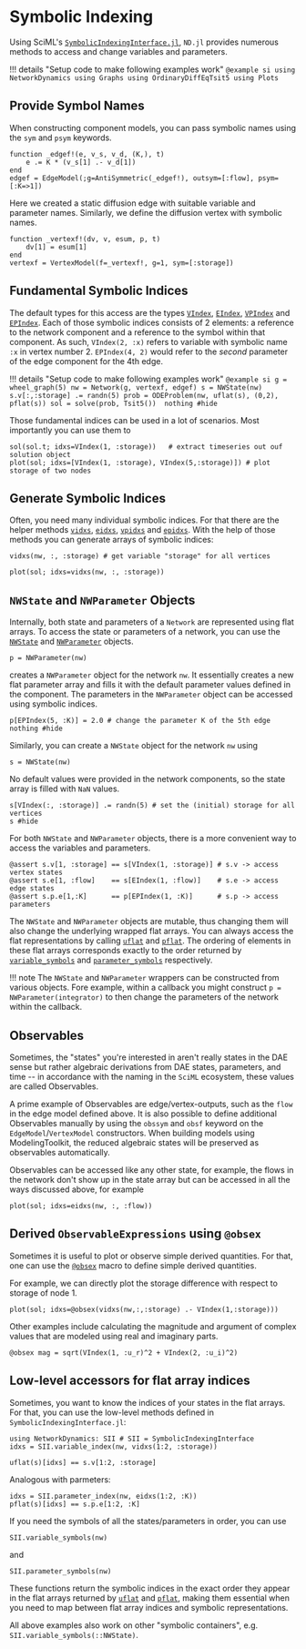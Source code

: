 # Symbolic Indexing

Using SciML's [`SymbolicIndexingInterface.jl`](https://github.com/SciML/SymbolicIndexingInterface.jl), `ND.jl` provides numerous methods to access and change variables and parameters.

!!! details "Setup code to make following examples work"
    ```@example si
    using NetworkDynamics
    using Graphs
    using OrdinaryDiffEqTsit5
    using Plots
    ```

## Provide Symbol Names
When constructing component models, you can pass symbolic names using the `sym` and `psym` keywords.
```@example si
function _edgef!(e, v_s, v_d, (K,), t)
    e .= K * (v_s[1] .- v_d[1])
end
edgef = EdgeModel(;g=AntiSymmetric(_edgef!), outsym=[:flow], psym=[:K=>1])
```
Here we created a static diffusion edge with suitable variable and parameter names.
Similarly, we define the diffusion vertex with symbolic names.
```@example si
function _vertexf!(dv, v, esum, p, t)
    dv[1] = esum[1]
end
vertexf = VertexModel(f=_vertexf!, g=1, sym=[:storage])
```


## Fundamental Symbolic Indices
The default types for this access are the types [`VIndex`](@ref), [`EIndex`](@ref), [`VPIndex`](@ref) and [`EPIndex`](@ref).
Each of those symbolic indices consists of 2 elements: a reference to the network component and a reference to the symbol within that component.
As such, `VIndex(2, :x)` refers to variable with symbolic name `:x` in vertex number 2.
`EPIndex(4, 2)` would refer to the *second* parameter of the edge component for the 4th edge.

!!! details "Setup code to make following examples work"
    ```@example si
    g = wheel_graph(5)
    nw = Network(g, vertexf, edgef)
    s = NWState(nw)
    s.v[:,:storage] .= randn(5)
    prob = ODEProblem(nw, uflat(s), (0,2), pflat(s))
    sol = solve(prob, Tsit5()) 
    nothing #hide
    ```

Those fundamental indices can be used in a lot of scenarios. Most importantly you can use them to
```@example si
sol(sol.t; idxs=VIndex(1, :storage))   # extract timeseries out ouf solution object
plot(sol; idxs=[VIndex(1, :storage), VIndex(5,:storage)]) # plot storage of two nodes
```

## Generate Symbolic Indices
Often, you need many individual symbolic indices. For that there are the helper methods [`vidxs`](@ref), [`eidxs`](@ref), [`vpidxs`](@ref) and [`epidxs`](@ref).
With the help of those methods you can generate arrays of symbolic indices:

```@example si
vidxs(nw, :, :storage) # get variable "storage" for all vertices
```
```@example si
plot(sol; idxs=vidxs(nw, :, :storage))
```

## `NWState` and `NWParameter` Objects
Internally, both state and parameters of a `Network` are represented using flat arrays.
To access the state or parameters of a network, you can use the [`NWState`](@ref) and [`NWParameter`](@ref) objects.
```@example si
p = NWParameter(nw)
```
creates a `NWParameter` object for the network `nw`.
It essentially creates a new flat parameter array and fills it with the default parameter values defined in the component.
The parameters in the `NWParameter` object can be accessed using symbolic indices.
```@example si
p[EPIndex(5, :K)] = 2.0 # change the parameter K of the 5th edge
nothing #hide
```
Similarly, you can create a `NWState` object for the network `nw` using
```@example si
s = NWState(nw)
```
No default values were provided in the network components, so the state array is filled with `NaN` values.
```@example si
s[VIndex(:, :storage)] .= randn(5) # set the (initial) storage for all vertices 
s #hide
```
For both `NWState` and `NWParameter` objects, there is a more convenient way to access the variables and parameters.
```@example si
@assert s.v[1, :storage] == s[VIndex(1, :storage)] # s.v -> access vertex states
@assert s.e[1, :flow]    == s[EIndex(1, :flow)]    # s.e -> access edge states
@assert s.p.e[1,:K]      == p[EPIndex(1, :K)]      # s.p -> access parameters
```

The `NWState` and `NWParameter` objects are mutable, thus changing them will also change the underlying wrapped flat arrays.
You can always access the flat representations by calling [`uflat`](@ref) and [`pflat`](@ref). The ordering of elements 
in these flat arrays corresponds exactly to the order returned by [`variable_symbols`](@ref) and 
[`parameter_symbols`](@ref) respectively.

!!! note
    The `NWState` and `NWParameter` wrappers can be constructed from various objects.
    Fore example, within a callback you might construct `p = NWParameter(integrator)` to then change the parameters of the network within the callback.


## Observables
Sometimes, the "states" you're interested in aren't really states in the DAE sense but rather
algebraic derivations from DAE states, parameters, and time -- in accordance with the naming in 
the `SciML` ecosystem, these values are called Observables.

A prime example of Observables are edge/vertex-outputs, such as the `flow` in the edge model defined above.
It is also possible to define additional Observables manually by using the `obssym` and `obsf` keyword
on the `EdgeModel`/`VertexModel` constructors.
When building models using ModelingToolkit, the reduced algebraic states will be preserved as observables automatically.

Observables can be accessed like any other state, for example, the flows in the network don't show up in the state array but can be accessed in all the ways discussed above, for example

```@example si
plot(sol; idxs=eidxs(nw, :, :flow))
```

## Derived `ObservableExpressions` using `@obsex`

Sometimes it is useful to plot or observe simple derived quantities. For that,
one can use the [`@obsex`](@ref) macro to define simple derived quantities.

For example, we can directly plot the storage difference with respect to storage of node 1.

```@example si
plot(sol; idxs=@obsex(vidxs(nw,:,:storage) .- VIndex(1,:storage)))
```

Other examples include calculating the magnitude and argument of complex values that are modeled using real and imaginary parts.
```
@obsex mag = sqrt(VIndex(1, :u_r)^2 + VIndex(2, :u_i)^2)
```

## Low-level accessors for flat array indices
Sometimes, you want to know the indices of your states in the flat arrays.
For that, you can use the low-level methods defined in `SymbolicIndexingInterface.jl`:

```@example si
using NetworkDynamics: SII # SII = SymbolicIndexingInterface
idxs = SII.variable_index(nw, vidxs(1:2, :storage))
```
```@example si
uflat(s)[idxs] == s.v[1:2, :storage]
```
Analogous with parmeters:
```@example si
idxs = SII.parameter_index(nw, eidxs(1:2, :K))
pflat(s)[idxs] == s.p.e[1:2, :K]
```

If you need the symbols of all the states/parameters in order, you can use
```@example si
SII.variable_symbols(nw)
```
and
```@example si
SII.parameter_symbols(nw)
```
These functions return the symbolic indices in the exact order they appear in the flat arrays
returned by [`uflat`](@ref) and [`pflat`](@ref), making them essential when you need to map
between flat array indices and symbolic representations.

All above examples also work on other "symbolic containers", e.g. `SII.variable_symbols(::NWState)`.
